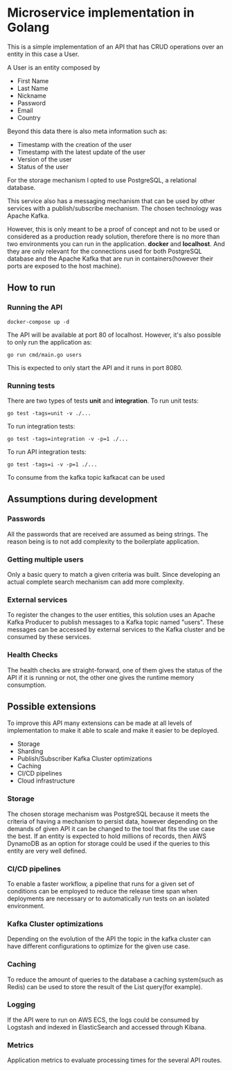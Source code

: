 # Microservice implementation in Golang
This is a simple implementation of an API that has CRUD operations over an entity in this case a User.

A User is an entity composed by

 - First Name
 - Last Name
 - Nickname
 - Password
 - Email
 - Country

Beyond this data there is also meta information such as:

 - Timestamp with the creation of the user
 - Timestamp with the latest update of the user
 - Version of the user
 - Status of the user

For the storage mechanism I opted to use PostgreSQL, a relational database.

This service also has a messaging mechanism that can be used by other services with a publish/subscribe mechanism. The chosen technology was Apache Kafka.

However, this is only meant to be a proof of concept and not to be used or considered as a production ready solution, therefore there is no more than two environments you can run in the application. **docker** and **localhost**. And they are only relevant for the connections used for both PostgreSQL database and the Apache Kafka that are run in containers(however their ports are exposed to the host machine).

## How to run

### Running the API

    docker-compose up -d

The API will be available at port 80 of localhost. However, it's also possible to only run the application as:

    go run cmd/main.go users

 
 This is expected to only start the API and it runs in port 8080.

### Running tests

There are two types of tests **unit** and **integration**. 
To run unit tests:

    go test -tags=unit -v ./...

To run integration tests:

    go test -tags=integration -v -p=1 ./...

To run API integration tests:

    go test -tags=i -v -p=1 ./...

To consume from the kafka topic kafkacat can be used

## Assumptions during development

### Passwords
All the passwords that are received are assumed as being strings. The reason being is to not add complexity to the boilerplate application.

### Getting multiple users

Only a basic query to match a given criteria was built. Since developing an actual complete search mechanism can add more complexity.

### External services

To register the changes to the user entities, this solution uses an Apache Kafka Producer to publish messages to a Kafka topic named "users". These messages can be accessed by external services to the Kafka cluster and be consumed by these services.

### Health Checks

The health checks are straight-forward, one of them gives the status of the API if it is running or not, the other one gives the runtime memory consumption.

## Possible extensions

To improve this API many extensions can be made at all levels of implementation to make it able to scale and make it easier to be deployed.

 - Storage
 - Sharding
 - Publish/Subscriber Kafka Cluster optimizations
 - Caching
 - CI/CD pipelines
 - Cloud infrastructure

### Storage

The chosen storage mechanism was PostgreSQL because it meets the criteria of having a mechanism to persist data, however depending on the demands of given API it can be changed to the tool that fits the use case the best. If an entity is expected to hold millions of records, then AWS DynamoDB as an option for storage could be used if the queries to this entity are very well defined.

### CI/CD pipelines

To enable a faster workflow, a pipeline that runs for a given set of conditions can be employed to reduce the release time span when deployments are necessary or to automatically run tests on an isolated environment.

### Kafka Cluster optimizations

Depending on the evolution of the API the topic in the kafka cluster can have different configurations to optimize for the given use case.

### Caching

To reduce the amount of queries to the database a caching system(such as Redis) can be used to store the result of the List query(for example).

### Logging

If the API were to run on AWS ECS, the logs could be consumed by Logstash and indexed in ElasticSearch and accessed through Kibana.

### Metrics

Application metrics to evaluate processing times for the several API routes.